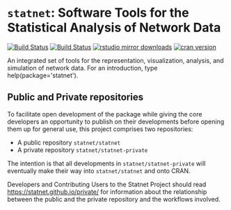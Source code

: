 # `statnet`: Software Tools for the Statistical Analysis of Network Data

[![Build Status](https://travis-ci.org/statnet/statnet.svg?branch=master)](https://travis-ci.org/statnet/statnet)
[![Build Status](https://ci.appveyor.com/api/projects/status/8lxl3cm48ktlo9j3?svg=true)](https://ci.appveyor.com/project/statnet/statnet)
[![rstudio mirror downloads](http://cranlogs.r-pkg.org/badges/statnet?color=2ED968)](http://cranlogs.r-pkg.org/)
[![cran version](http://www.r-pkg.org/badges/version/statnet)](https://cran.r-project.org/package=statnet)


An integrated set of tools for the representation, visualization, analysis, and simulation of network data. For an introduction, type help(package='statnet').

## Public and Private repositories

To facilitate open development of the package while giving the core developers an opportunity to publish on their developments before opening them up for general use, this project comprises two repositories:
* A public repository `statnet/statnet`
* A private repository `statnet/statnet-private`

The intention is that all developments in `statnet/statnet-private` will eventually make their way into `statnet/statnet` and onto CRAN.

Developers and Contributing Users to the Statnet Project should read https://statnet.github.io/private/ for information about the relationship between the public and the private repository and the workflows involved.

